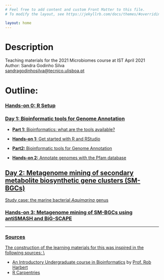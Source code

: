 ```yaml
---
# Feel free to add content and custom Front Matter to this file.
# To modify the layout, see https://jekyllrb.com/docs/themes/#overriding-theme-defaults

layout: home
---
```


# Description
Teaching materials for the 2021 Microbiomes course at IST 
April 2021  
Author: Sandra Godinho Silva  
sandragodinhosilva@tecnico.ulisboa.pt 

# Outline:

### <a href='pages/R_setup.html'> Hands-on 0: R Setup


### <a href='pages/1_Intro.html'> Day 1: Bioinformatic tools for Genome Annotation

* **Part 1:** Bioinformatics: what are the tools available?

* <a href='pages/R_setup.html'> **Hands-on 1:** Get started with R and RStudio

* **Part2:** Bioinformatic tools for Genome Annotation

* **Hands-on 2:** Annotate genomes with the Pfam database


## <a href='pages/SM-BGCs.html'> Day 2: Metagenome mining of secondary metabolite biosynthetic gene clusters (SM-BGCs)

Study case: the marine bacterial *Aquimarina* genus 

### <a href='pages/2021_Microbiomes.pdf'> Hands-on 3: Metagenome mining of SM-BGCs using antiSMASH and BiG-SCAPE

***
### Sources
The construction of the learning materials for this was inspired in the following sources: \
* [An Introductory Undergraduate course in Bioinformatics](https://rsh249.github.io/bioinformatics/) by [Prof. Rob Harbert](https://github.com/rsh249)  
* [R Carpentries](https://carpentries.org/)
